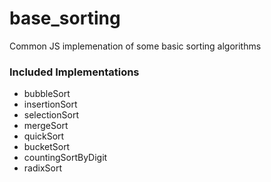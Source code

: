 # base_sorting
Common JS implemenation of some basic sorting algorithms

### Included Implementations
* bubbleSort
* insertionSort
* selectionSort
* mergeSort
* quickSort
* bucketSort
* countingSortByDigit
* radixSort
